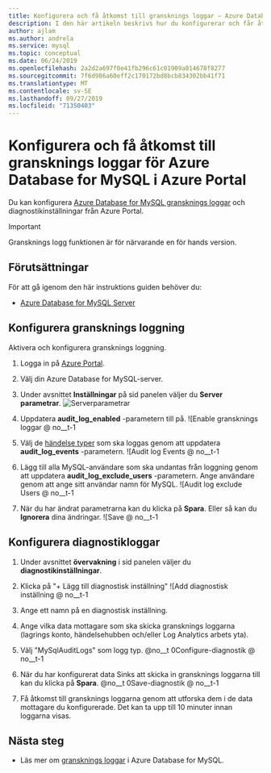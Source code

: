 ```yaml
---
title: Konfigurera och få åtkomst till gransknings loggar – Azure Database for MySQL
description: I den här artikeln beskrivs hur du konfigurerar och får åtkomst till gransknings loggarna i Azure Database for MySQL från Azure Portal.
author: ajlam
ms.author: andrela
ms.service: mysql
ms.topic: conceptual
ms.date: 06/24/2019
ms.openlocfilehash: 2a2d2a697f0e41fb296c61c01909a814678f8277
ms.sourcegitcommit: 7f6d986a60eff2c170172bd8bcb834302bb41f71
ms.translationtype: MT
ms.contentlocale: sv-SE
ms.lasthandoff: 09/27/2019
ms.locfileid: "71350403"
---
```

# <a name="configure-and-access-audit-logs-for-azure-database-for-mysql-in-the-azure-portal"></a>Konfigurera och få åtkomst till gransknings loggar för Azure Database for MySQL i Azure Portal

Du kan konfigurera [Azure Database for MySQL gransknings loggar](concepts-audit-logs.md) och diagnostikinställningar från Azure Portal.

> [!IMPORTANT]
> Gransknings logg funktionen är för närvarande en för hands version.

## <a name="prerequisites"></a>Förutsättningar

För att gå igenom den här instruktions guiden behöver du:

- [Azure Database for MySQL Server](quickstart-create-mysql-server-database-using-azure-portal.md)

## <a name="configure-audit-logging"></a>Konfigurera gransknings loggning

Aktivera och konfigurera gransknings loggning.

1. Logga in på [Azure Portal](https://portal.azure.com/).

1. Välj din Azure Database for MySQL-server.

1. Under avsnittet **Inställningar** på sid panelen väljer du **Server parametrar**.
    ![Serverparametrar](./media/howto-configure-audit-logs-portal/server-parameters.png)

1. Uppdatera **audit_log_enabled** -parametern till på.
    ![Enable gransknings loggar @ no__t-1

1. Välj de [händelse typer](concepts-audit-logs.md#configure-audit-logging) som ska loggas genom att uppdatera **audit_log_events** -parametern.
    ![Audit log Events @ no__t-1

1. Lägg till alla MySQL-användare som ska undantas från loggning genom att uppdatera **audit_log_exclude_users** -parametern. Ange användare genom att ange sitt användar namn för MySQL.
    ![Audit log exclude Users @ no__t-1

1. När du har ändrat parametrarna kan du klicka på **Spara**. Eller så kan du **Ignorera** dina ändringar.
    ![Save @ no__t-1

## <a name="set-up-diagnostic-logs"></a>Konfigurera diagnostikloggar

1. Under avsnittet **övervakning** i sid panelen väljer du **diagnostikinställningar**.

1. Klicka på "+ Lägg till diagnostisk inställning" ![Add diagnostisk inställning @ no__t-1

1. Ange ett namn på en diagnostisk inställning.

1. Ange vilka data mottagare som ska skicka gransknings loggarna (lagrings konto, händelsehubben och/eller Log Analytics arbets yta).

1. Välj "MySqlAuditLogs" som logg typ.
@no__t 0Configure-diagnostik @ no__t-1

1. När du har konfigurerat data Sinks att skicka in gransknings loggarna till kan du klicka på **Spara**.
@no__t 0Save-diagnostik @ no__t-1

1. Få åtkomst till gransknings loggarna genom att utforska dem i de data mottagare du konfigurerade. Det kan ta upp till 10 minuter innan loggarna visas.

## <a name="next-steps"></a>Nästa steg

- Läs mer om [gransknings loggar](concepts-audit-logs.md) i Azure Database for MySQL.
